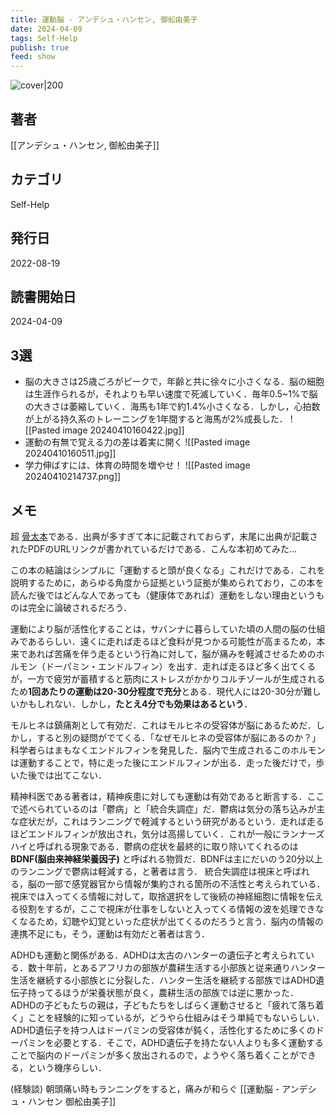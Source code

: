 ```yaml
---
title: 運動脳 - アンデシュ・ハンセン, 御舩由美子
date: 2024-04-09
tags: Self-Help
publish: true
feed: show
---
```

![cover|200](http://books.google.com/books/content?id=AkeFEAAAQBAJ&printsec=frontcover&img=1&zoom=1&edge=curl&source=gbs_api)
## 著者
[[アンデシュ・ハンセン, 御舩由美子]]
## カテゴリ
Self-Help
## 発行日
2022-08-19
## 読書開始日
2024-04-09

## 3選
 - 脳の大きさは25歳ごろがピークで，年齢と共に徐々に小さくなる．脳の細胞は生涯作られるが，それよりも早い速度で死滅していく．毎年0.5~1%で脳の大きさは萎縮していく．海馬も1年で約1.4%小さくなる．しかし，心拍数が上がる持久系のトレーニングを1年間すると海馬が2%成長した． ![[Pasted image 20240410160422.jpg]]
 - 運動の有無で覚える力の差は着実に開く
   ![[Pasted image 20240410160511.jpg]]
 - 学力伸ばすには、体育の時間を増やせ！
   ![[Pasted image 20240410214737.png]]
## メモ

超 [骨太本](https://yurugengo.mtakagishi.com/words/%E9%AA%A8%E5%A4%AA%E6%9C%AC.html)である．出典が多すぎて本に記載されておらず，末尾に出典が記載されたPDFのURLリンクが書かれているだけである．こんな本初めてみた…

この本の結論はシンプルに「運動すると頭が良くなる」これだけである．これを説明するために，あらゆる角度から証拠という証拠が集められており，この本を読んだ後ではどんな人であっても（健康体であれば）運動をしない理由というものは完全に論破されるだろう．

運動により脳が活性化することは，サバンナに暮らしていた頃の人間の脳の仕組みであるらしい．遠くに走れば走るほど食料が見つかる可能性が高まるため，本来であれば苦痛を伴う走るという行為に対して，脳が痛みを軽減させるためのホルモン（ドーパミン・エンドルフィン）を出す．走れば走るほど多く出てくるが，一方で疲労が蓄積すると筋肉にストレスがかかりコルチゾールが生成されるため**1回あたりの運動は20-30分程度で充分**とある．現代人には20-30分が難しいかもしれない．しかし，**たとえ4分でも効果はあるという**．

モルヒネは鎮痛剤として有効だ．これはモルヒネの受容体が脳にあるためだ．しかし，すると別の疑問がでてくる．「なぜモルヒネの受容体が脳にあるのか？」科学者らはまもなくエンドルフィンを発見した．脳内で生成されるこのホルモンは運動することで，特に走った後にエンドルフィンが出る．走った後だけで，歩いた後では出てこない．

精神科医である著者は，精神疾患に対しても運動は有効であると断言する．ここで述べられているのは「鬱病」と「統合失調症」だ．鬱病は気分の落ち込みが主な症状だが，これはランニングで軽減するという研究があるという．走れば走るほどエンドルフィンが放出され，気分は高揚していく．これが一般にランナーズハイと呼ばれる現象である．鬱病の症状を最終的に取り除いてくれるのは**BDNF(脳由来神経栄養因子)** と呼ばれる物質だ．BDNFは主にだいのう20分以上のランニングで鬱病は軽減する，と著者は言う．
統合失調症は視床と呼ばれる，脳の一部で感覚器官から情報が集約される箇所の不活性と考えられている．視床では入ってくる情報に対して，取捨選択をして後続の神経細胞に情報を伝える役割をするが，ここで視床が仕事をしないと入ってくる情報の波を処理できなくなるため，幻聴や幻覚といった症状が出てくるのだろうと言う．脳内の情報の連携不足にも，そう，運動は有効だと著者は言う．

ADHDも運動と関係がある．ADHDは太古のハンターの遺伝子と考えられている．数十年前，とあるアフリカの部族が農耕生活する小部族と従来通りハンター生活を継続する小部族とに分裂した．ハンター生活を継続する部族ではADHD遺伝子持ってるほうが栄養状態が良く，農耕生活の部族では逆に悪かった．
ADHDの子どもたちの親は，子どもたちをしばらく運動させると「疲れて落ち着く」ことを経験的に知っているが，どうやら仕組みはそう単純でもないらしい．ADHD遺伝子を持つ人はドーパミンの受容体が鈍く，活性化するために多くのドーパミンを必要とする．そこで，ADHD遺伝子を持たない人よりも多く運動することで脳内のドーパミンが多く放出されるので，ようやく落ち着くことができる，という機序らしい．



(経験談) 朝頭痛い時もランニングをすると，痛みが和らぐ [[運動脳 - アンデシュ・ハンセン 御舩由美子]]